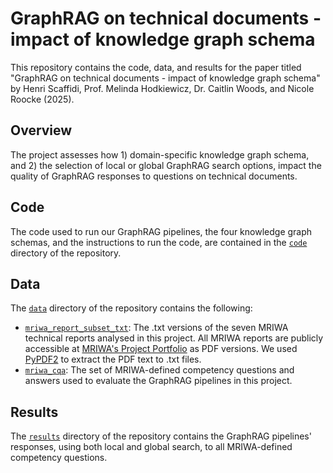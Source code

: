 # GraphRAG on technical documents - impact of knowledge graph schema

This repository contains the code, data, and results for the paper titled "GraphRAG on technical documents - impact of knowledge graph schema" by Henri Scaffidi, Prof. Melinda Hodkiewicz, Dr. Caitlin Woods, and Nicole Roocke (2025). 

## Overview

The project assesses how 1) domain-specific knowledge graph schema, and 2) the selection of local or global GraphRAG search options, impact the quality of GraphRAG responses to questions on technical documents.

## Code

The code used to run our GraphRAG pipelines, the four knowledge graph schemas, and the instructions to run the code, are contained in the [`code`](https://github.com/nlp-tlp/KGschema_eval_4GraphRAG/tree/main/code) directory of the repository.

## Data

The [`data`](https://github.com/nlp-tlp/KGschema_eval_4GraphRAG/tree/main/data) directory of the repository contains the following:
- [`mriwa_report_subset_txt`](https://github.com/nlp-tlp/KGschema_eval_4GraphRAG/tree/main/data/mriwa_report_subset_txt): The .txt versions of the seven MRIWA technical reports analysed in this project. All MRIWA reports are publicly accessible at [MRIWA's Project Portfolio](https://www.mriwa.wa.gov.au/research-projects/project-portfolio/) as PDF versions. We used [PyPDF2](https://pypi.org/project/PyPDF2/) to extract the PDF text to .txt files.
- [`mriwa_cqa`](https://github.com/nlp-tlp/KGschema_eval_4GraphRAG/tree/main/data/mriwa_cqa): The set of MRIWA-defined competency questions and answers used to evaluate the GraphRAG pipelines in this project.

## Results

The [`results`](https://github.com/nlp-tlp/KGschema_eval_4GraphRAG/tree/main/results) directory of the repository contains the GraphRAG pipelines' responses, using both local and global search, to all MRIWA-defined competency questions.
